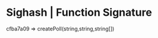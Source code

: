 Sighash   |   Function Signature
========================  
cfba7a09  =>  createPoll(string,string,string[])  
